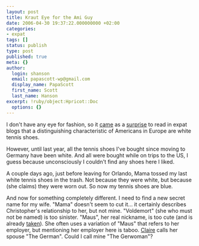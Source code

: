 ```yaml
---
layout: post
title: Kraut Eye for the Ami Guy
date: 2006-04-30 19:37:22.000000000 +02:00
categories:
- expat
tags: []
status: publish
type: post
published: true
meta: {}
author:
  login: shanson
  email: papascott-wp@gmail.com
  display_name: PapaScott
  first_name: Scott
  last_name: Hanson
excerpt: !ruby/object:Hpricot::Doc
  options: {}
---
```

<p>I don't have any eye for fashion, so it <a href="http://www.elmada.com/000820.html" title="That Queer Expatriate: Caterpillar Footwear">came</a> as a <a href="http://blondelibrarian.net/blog/archives/2006/04/integration-step-698/" title="Culture Shock and the blondelibrarian &raquo; Blog Archive &raquo; Integration Step #698">surprise</a> to read in expat blogs that a distinguishing characteristic of Americans in Europe are white tennis shoes.</p>
<p>However, until last year, all the tennis shoes I've bought since moving to Germany have been white. And all were bought while on trips to the US, I guess because unconsciously I couldn't find any shoes here I liked.</p>
<p>A couple days ago, just before leaving for Orlando, Mama tossed my last white tennis shoes in the trash. Not because they were white, but because (she claims) they were worn out. So now my tennis shoes are blue.</p>
<p>And now for something completely different. I need to find a new secret name for my wife. "Mama" doesn't seem to cut it... it certainly describes Christopher's relationship to her, but not mine. "Voldemort" (she who must not be named) is too sinister. "Maus", her real nickname, is too cute (and is already <a href="That Queer Expatriate: Caterpillar Footwear">taken</a>). She often uses a variation of "Maus" that refers to her employer, but mentioning her employer here is taboo. <a href="http://claireseuroamerica.blogspot.com/">Claire</a> calls her spouse "The German". Could I call mine "The Gerwoman"? </p>
